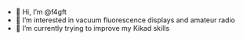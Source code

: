 - 👋 Hi, I’m @f4gft
- 👀 I’m interested in vacuum fluorescence displays and amateur radio
- 🌱 I’m currently trying to improve my Kikad skills

<!---
f4gft/f4gft is a ✨ special ✨ repository because its `README.md` (this file) appears on your GitHub profile.
You can click the Preview link to take a look at your changes.
--->
